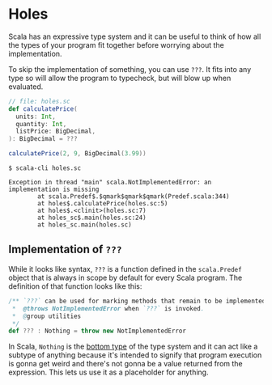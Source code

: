 # Holes

Scala has an expressive type system and it can be useful to think of how all the types of your program fit together before worrying about the implementation.

To skip the implementation of something, you can use `???`. It fits into any type so will allow the program to typecheck, but will blow up when evaluated.

```scala
// file: holes.sc
def calculatePrice(
  units: Int,
  quantity: Int,
  listPrice: BigDecimal,
): BigDecimal = ???

calculatePrice(2, 9, BigDecimal(3.99))
```

```shell
$ scala-cli holes.sc
```

```text
Exception in thread "main" scala.NotImplementedError: an implementation is missing
        at scala.Predef$.$qmark$qmark$qmark(Predef.scala:344)
        at holes$.calculatePrice(holes.sc:5)
        at holes$.<clinit>(holes.sc:7)
        at holes_sc$.main(holes.sc:24)
        at holes_sc.main(holes.sc)
```
## Implementation of `???`

While it looks like syntax, `???` is a function defined in the `scala.Predef` object that is always in scope by default for every Scala program. The definition of that function looks like this:

```scala
/** `???` can be used for marking methods that remain to be implemented.
 *  @throws NotImplementedError when `???` is invoked.
 *  @group utilities
 */
def ??? : Nothing = throw new NotImplementedError
```

In Scala, `Nothing` is the [bottom type](https://en.wikipedia.org/wiki/Bottom_type) of the type system and it can act like a subtype of anything because it's intended to signify that program execution is gonna get weird and there's not gonna be a value returned from the expression. This lets us use it as a placeholder for anything.
